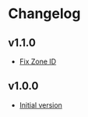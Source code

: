 # Changelog

## v1.1.0

- [Fix Zone ID](https://github.com/babbel/terraform-aws-ses-sending-domain/pull/2)

## v1.0.0

- [Initial version](https://github.com/babbel/terraform-aws-ses-sending-domain/pull/1)
